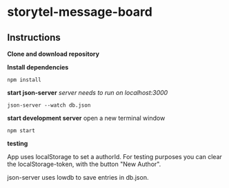 # storytel-message-board

## Instructions

**Clone and download repository**

**Install dependencies**

`npm install`

**start json-server**
_server needs to run on localhost:3000_

`json-server --watch db.json`

**start development server**
open a new terminal window

`npm start`

**testing**

App uses localStorage to set a authorId. For testing purposes you can clear the localStorage-token, with the button "New Author".

json-server uses lowdb to save entries in db.json.
